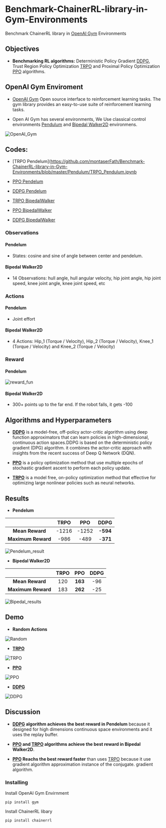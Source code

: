 # Benchmark-ChainerRL-library-in-Gym-Environments
Benchmark ChainerRL library in [OpenAI Gym](https://gym.openai.com/) Environments

## Objectives
- **Benchmarking RL algorithms:** Deterministic Policy Gradient [DDPG](https://arxiv.org/abs/1509.02971), Trust Region Policy Optimization [TRPO](http://proceedings.mlr.press/v37/schulman15.pdf) and Proximal Policy Optimization [PPO](https://arxiv.org/abs/1707.06347) algorithms.

## OpenAI Gym Enviroment
- [OpenAI Gym](https://gym.openai.com/) Open source interface to reinforcement learning tasks. The gym library provides an easy-to-use suite of reinforcement learning tasks.

- Open AI Gym has several environments, We Use classical control environments [Pendulum](https://github.com/openai/gym/wiki/Pendulum-v0) and [Bipedal Walker2D](https://github.com/openai/gym/wiki/BipedalWalker-v2) environmens.

![OpenAI_Gym](https://github.com/montaserFath/Benchmark-ChainerRL-library-in-Gym-Environments/blob/master/Results/OpenAI.png)
## Codes:

- [TRPO Pendelum](https://github.com/montaserFath/Benchmark-ChainerRL-library-in-Gym-Environments/blob/master/Pendulum/TRPO_Pendulum.ipynb

- [PPO Pendelum](https://github.com/montaserFath/Benchmark-ChainerRL-library-in-Gym-Environments/blob/master/Pendulum/PPO_Pendulum.ipynb)

- [DDPG Pendelum](https://github.com/montaserFath/Benchmark-ChainerRL-library-in-Gym-Environments/blob/master/Pendulum/DDPG_Pendulum.ipynb)

- [TRPO BipedalWalker](https://github.com/montaserFath/Benchmark-ChainerRL-library-in-Gym-Environments/blob/master/BipedalWalder2d/DDPG_BiPedalWalker.ipynb)

- [PPO BipedalWalker](https://github.com/montaserFath/Benchmark-ChainerRL-library-in-Gym-Environments/blob/master/BipedalWalder2d/PPO_walker2d.ipynb)

- [DDPG BipedalWalker](https://github.com/montaserFath/Benchmark-ChainerRL-library-in-Gym-Environments/blob/master/BipedalWalder2d/DDPG_BiPedalWalker.ipynb)

### Observations

#### Pendelum

- States: cosine and sine of angle between center and pendelum.

#### Bipedal Walker2D

- 14 Observations: hull angle, hull angular velocity, hip joint angle, hip joint speed, knee joint angle, knee joint speed, etc

### Actions

#### Pendelum

- Joint effort

#### Bipedal Walker2D

- 4 Actions: Hip_1 (Torque / Velocity), Hip_2 (Torque / Velocity), Knee_1 (Torque / Velocity) and Knee_2 (Torque / Velocity)

### Reward


#### Pendelum

![reward_fun](https://github.com/montaserFath/Benchmark-ChainerRL-library-in-Gym-Environments/blob/master/Results/reward_fun.png)

#### Bipedal Walker2D

- 300+ points up to the far end. If the robot falls, it gets -100 

## Algorithms and Hyperparameters

- **[DDPG](https://arxiv.org/abs/1509.02971)** is a model-free, off-policy actor-critic algorithm using deep function approximators that can learn policies in high-dimensional, continuous action spaces.DDPG is based on the deterministic policy gradient (DPG) algorithm. it combines the actor-critic approach with insights from the recent success of Deep Q Network (DQN).

- **[PPO](https://arxiv.org/abs/1707.06347)** is a policy optimization method that use multiple epochs of stochastic gradient ascent to perform each policy update.

- **[TRPO](http://proceedings.mlr.press/v37/schulman15.pdf)** is a model free, on-policy optimization method that effective for optimizing large nonlinear policies such as neural networks.

## Results

- **Pendelum**

|  |  **TRPO** | **PPO** | **DDPG** | 
| :---:         |     :---:      |   :---: |   :---: | 
|**Mean Reward** | -1216| -1252 | **-594** | 
|**Maximum Reward** | -986| -489  | -**371** |

![Pendelum_result](https://github.com/montaserFath/Benchmark-ChainerRL-library-in-Gym-Environments/blob/master/Results/pendulum_mean.png)

- **Bipedal Walker2D**

|  |  **TRPO** | **PPO** | **DDPG** | 
| :---:         |     :---:      |   :---: |   :---: | 
|**Mean Reward** | 120| **163** | -96 | 
|**Maximum Reward** | 183| **262**  | -25 |


![Bipedal_results](https://github.com/montaserFath/Benchmark-ChainerRL-library-in-Gym-Environments/blob/master/Results/walker_mean.png)


## Demo
- **Random Actions**

![Random](https://github.com/montaserFath/Benchmark-ChainerRL-library-in-Gym-Environments/blob/master/Demo/random.gif)

- **[TRPO](http://proceedings.mlr.press/v37/schulman15.pdf)**

![TRPO](https://github.com/montaserFath/Benchmark-ChainerRL-library-in-Gym-Environments/blob/master/Demo/trpo.gif)

- **[PPO](https://arxiv.org/abs/1707.06347)**

![PPO](https://github.com/montaserFath/Benchmark-ChainerRL-library-in-Gym-Environments/blob/master/Demo/ppo.gif)

- **[DDPG](https://arxiv.org/abs/1509.02971)**

![DDPG](https://github.com/montaserFath/Benchmark-ChainerRL-library-in-Gym-Environments/blob/master/Demo/ddpg.gif)
## Discussion

- **[DDPG](https://arxiv.org/abs/1509.02971) algorithm achieves the best reward in Pendelum** because it designed for high dimensions continuous space environments and it uses the replay buffer.

- **[PPO](https://arxiv.org/abs/1707.06347) and [TRPO](http://proceedings.mlr.press/v37/schulman15.pdf) algorithms achieve the best reward in Bipedal Walker2D**.

- **[PPO](https://arxiv.org/abs/1707.06347) Reachs the best reward faster** than uses [TRPO](http://proceedings.mlr.press/v37/schulman15.pdf) because it use gradient algorithm approximation instance of the conjugate. gradient algorithm.

### Installing
Install OpenAI Gym Envirnment 
```
pip install gym
```
Install ChainerRL libary
```
pip install chainerrl
```
